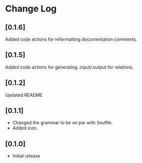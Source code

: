 # Change Log

## [0.1.6]

Added code actions for reformatting documentation comments.

## [0.1.5]

Added code actions for generating .input/.output for relations.
## [0.1.2]

Updated README

## [0.1.1]

- Changed the grammar to be on par with Souffle.
- Added icon.
## [0.1.0]

- Initial release